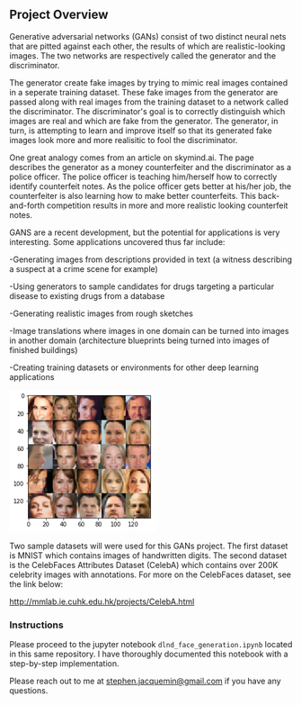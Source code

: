 [//]: # (Image References)

[image1]: ./celebfaces.png "Sample Faces"

## Project Overview

Generative adversarial networks (GANs) consist of two distinct neural nets that are pitted against each other, the results of which are realistic-looking images.  The two networks are respectively called the generator and the discriminator.  

The generator create fake images by trying to mimic real images contained in a seperate training dataset.  These fake images from the generator are passed along with real images from the training dataset to a network called the discriminator.  The discriminator's goal is to correctly distinguish which images are real and which are fake from the generator.  The generator, in turn, is attempting to learn and improve itself so that its generated fake images look more and more realisitic to fool the discriminator.  

One great analogy comes from an article on skymind.ai.  The page describes the generator as a money counterfeiter and the discriminator as a police officer.  The police officer is teaching him/herself how to correctly identify counterfeit notes.  As the police officer gets better at his/her job, the counterfeiter is also learning how to make better counterfeits.  This back-and-forth competition results in more and more realistic looking counterfeit notes.

GANS are a recent development, but the potential for applications is very interesting.  Some applications uncovered thus far include:

-Generating images from descriptions provided in text (a witness describing a suspect at a crime scene for example)

-Using generators to sample candidates for drugs targeting a particular disease to existing drugs from a database

-Generating realistic images from rough sketches

-Image translations where images in one domain can be turned into images in another domain (architecture blueprints being turned into images of finished buildings)

-Creating training datasets or environments for other deep learning applications

![Sample Faces][image1]


Two sample datasets will were used for this GANs project.  The first dataset is MNIST which contains images of handwritten digits.  The second dataset is the CelebFaces Attributes Dataset (CelebA) which contains over 200K celebrity images with annotations.  For more on the CelebFaces dataset, see the link below:

http://mmlab.ie.cuhk.edu.hk/projects/CelebA.html

### Instructions

Please proceed to the jupyter notebook `dlnd_face_generation.ipynb` located in this same repository.  I have thoroughly documented this notebook with a step-by-step implementation.

Please reach out to me at stephen.jacquemin@gmail.com if you have any questions.


